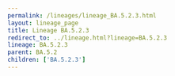 ```yaml
---
permalink: /lineages/lineage_BA.5.2.3.html
layout: lineage_page
title: Lineage BA.5.2.3
redirect_to: ../lineage.html?lineage=BA.5.2.3
lineage: BA.5.2.3
parent: BA.5.2
children: ['BA.5.2.3']
---
```

